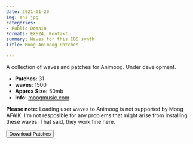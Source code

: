 ```yaml
---
date: 2021-01-20
img: ani.jpg
categories:
- Public Domain
Formats: EXS24, Kontakt
summary: Waves for this IOS synth
Title: Moog Animoog Patches

---
```

A collection of waves and patches for Animoog. Under development.

* **Patches**: 31
* **waves**: 1500
* **Approx Size:** 50mb
* **Info:** [moogmusic.com](https://www.moogmusic.com/products/animoog)

**Please note:** Loading user waves to Animoog is not supported by Moog AFAIK. I'm not resposible for any problems that might arise from installing these waves. That said, they work fine here.

<div class="buttons"> <form method="get" action="https://github.com/publicsamples/Moog-Animoog-Patches"> <button>Download Patches</button></a></div>